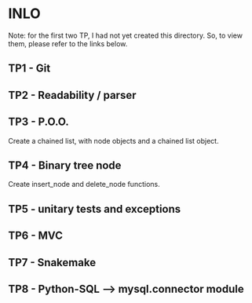 # INLO

Note: for the first two TP, I had not yet created this directory.
So, to view them, please refer to the links below.

## TP1 - Git

## TP2 - Readability / parser

## TP3 - P.O.O.
Create a chained list, with node objects and a chained list object.

## TP4 - Binary tree node
Create insert_node and delete_node functions.

## TP5 - unitary tests and exceptions

## TP6 - MVC

## TP7 - Snakemake

## TP8 - Python-SQL --> mysql.connector module

